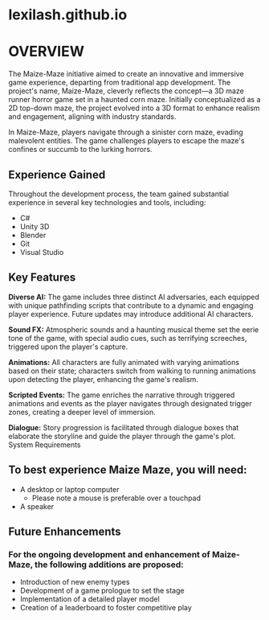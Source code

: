 # lexilash.github.io


# OVERVIEW
The Maize-Maze initiative aimed to create an innovative and immersive game experience, departing from traditional app development. The project's name, Maize-Maze, cleverly reflects the concept—a 3D maze runner horror game set in a haunted corn maze. Initially conceptualized as a 2D top-down maze, the project evolved into a 3D format to enhance realism and engagement, aligning with industry standards.

In Maize-Maze, players navigate through a sinister corn maze, evading malevolent entities. The game challenges players to escape the maze's confines or succumb to the lurking horrors.

## Experience Gained

Throughout the development process, the team gained substantial experience in several key technologies and tools, including:

- C#
- Unity 3D
- Blender
- Git
- Visual Studio

## Key Features

**Diverse AI:** The game includes three distinct AI adversaries, each equipped with unique pathfinding scripts that contribute to a dynamic and engaging player experience. Future updates may introduce additional AI characters.

**Sound FX:** Atmospheric sounds and a haunting musical theme set the eerie tone of the game, with special audio cues, such as terrifying screeches, triggered upon the player's capture.

**Animations:** All characters are fully animated with varying animations based on their state; characters switch from walking to running animations upon detecting the player, enhancing the game's realism.

**Scripted Events:** The game enriches the narrative through triggered animations and events as the player navigates through designated trigger zones, creating a deeper level of immersion.

**Dialogue:** Story progression is facilitated through dialogue boxes that elaborate the storyline and guide the player through the game's plot.
System Requirements


## To best experience Maize Maze, you will need:
- A desktop or laptop computer
  - Please note a mouse is preferable over a touchpad
- A speaker


## Future Enhancements

### For the ongoing development and enhancement of Maize-Maze, the following additions are proposed:

- Introduction of new enemy types
- Development of a game prologue to set the stage
- Implementation of a detailed player model
- Creation of a leaderboard to foster competitive play

